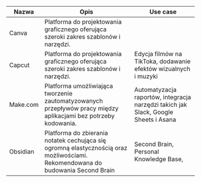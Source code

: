 | Nazwa    | Opis                                                                                                                            | Use case                                                                            |
| -------- | ------------------------------------------------------------------------------------------------------------------------------- | ----------------------------------------------------------------------------------- |
| Canva    | Platforma do projektowania graficznego oferująca szeroki zakres szablonów i narzędzi.                                           |                                                                                     |
| Capcut   | Platforma do projektowania graficznego oferująca szeroki zakres szablonów i narzędzi.                                           | Edycja filmów na TikToka, dodawanie efektów wizualnych i muzyki                     |
| Make.com | Platforma umożliwiająca tworzenie zautomatyzowanych przepływów pracy między aplikacjami bez potrzeby kodowania.                 | Automatyzacja raportów, integracja narzędzi takich jak Slack, Google Sheets i Asana |
| Obsidian | Platforma do zbierania notatek cechująca się ogromną elastycznością oraz możliwościami. Rekomendowana do budowania Second Brain | Second Brain, Personal Knowledge Base,                                              |
